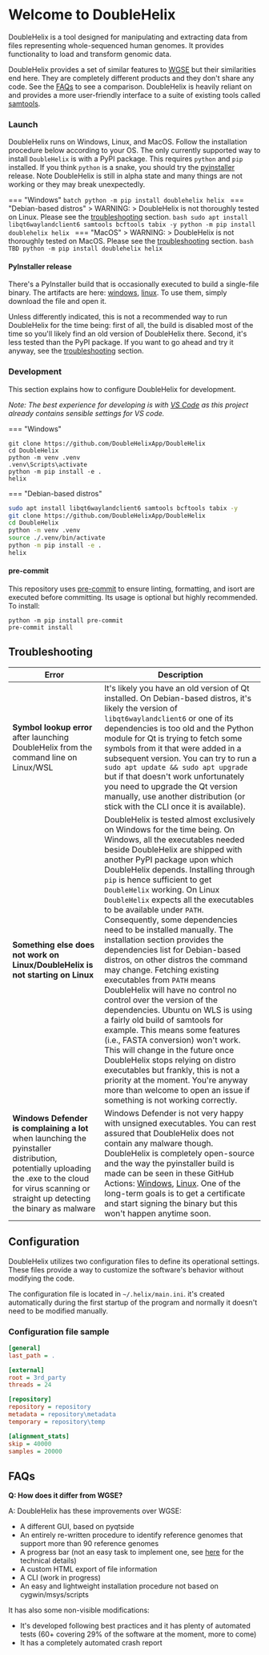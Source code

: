# Welcome to DoubleHelix

DoubleHelix is a tool designed for manipulating and extracting data from files representing whole-sequenced human genomes. It provides functionality to load and transform genomic data.

DoubleHelix provides a set of similar features to [WGSE](https://wgse.io) but their similarities end here. They are completely different products and they don't share any code. See the [FAQs](#faqs) to see a comparison. DoubleHelix is heavily reliant on and provides a more user-friendly interface to a suite of existing tools called [samtools](https://samtools.github.io/).

### Launch
DoubleHelix runs on Windows, Linux, and MacOS. Follow the installation procedure below according to your OS.
The only currently supported way to install `DoubleHelix` is with a PyPI package.
This requires `python` and `pip` installed. If you think `python` is a snake, you should try the [pyinstaller](#pyinstaller-release) release. Note DoubleHelix is still in alpha state and many things are not working or they may break unexpectedly.

=== "Windows"
    ```batch
    python -m pip install doublehelix
    helix
    ```
=== "Debian-based distros"
    > WARNING:
    > DoubleHelix is not thoroughly tested on Linux. Please see the [troubleshooting](#troubleshooting) section.
    ```bash
    sudo apt install libqt6waylandclient6 samtools bcftools tabix -y
    python -m pip install doublehelix
    helix
    ```
=== "MacOS"
    > WARNING:
    > DoubleHelix is not thoroughly tested on MacOS. Please see the [troubleshooting](#troubleshooting) section.
    ```bash
    TBD
    python -m pip install doublehelix
    helix
    ```

#### PyInstaller release
There's a PyInstaller build that is occasionally executed to build a single-file binary.
The artifacts are here: [windows](https://github.com/DoubleHelixApp/DoubleHelix/actions/workflows/python-pyinstaller-win.yml), [linux](https://github.com/DoubleHelixApp/DoubleHelix/actions/workflows/python-pyinstaller-linux.yml). To use them, simply download the file and open it.

Unless differently indicated, this is not a recommended way to run DoubleHelix for the time being: first of all, the build is disabled most of the time so you'll likely find an old version of DoubleHelix there. Second, it's less tested than the PyPI package. If you want to go ahead and try it anyway, see the [troubleshooting](#troubleshooting) section.

### Development
This section explains how to configure DoubleHelix for development.

_Note: The best experience for developing is with [VS Code](https://code.visualstudio.com/) as this project already contains sensible settings for VS code._

=== "Windows"
 ```batch
 git clone https://github.com/DoubleHelixApp/DoubleHelix
 cd DoubleHelix
 python -m venv .venv
 .venv\Scripts\activate
 python -m pip install -e .
 helix
 ```
=== "Debian-based distros"
 ```bash
 sudo apt install libqt6waylandclient6 samtools bcftools tabix -y
 git clone https://github.com/DoubleHelixApp/DoubleHelix
 cd DoubleHelix
 python -m venv .venv
 source ./.venv/bin/activate
 python -m pip install -e .
 helix
 ```

#### pre-commit
This repository uses [pre-commit](https://pre-commit.com/#intro) to ensure linting, formatting, and isort are executed before committing.
Its usage is optional but highly recommended. To install:
```
python -m pip install pre-commit
pre-commit install
```

## Troubleshooting

Error | Description
------|------------
**Symbol lookup error** after launching DoubleHelix from the command line on Linux/WSL| It's likely you have an old version of Qt installed. On Debian-based distros, it's likely the version of `libqt6waylandclient6` or one of its dependencies is too old and the Python module for Qt is trying to fetch some symbols from it that were added in a subsequent version. You can try to run a `sudo apt update && sudo apt upgrade` but if that doesn't work unfortunately you need to upgrade the Qt version manually, use another distribution (or stick with the CLI once it is available).
**Something else does not work on Linux/DoubleHelix is not starting on Linux**| DoubleHelix is tested almost exclusively on Windows for the time being. On Windows, all the executables needed beside DoubleHelix are shipped with another PyPI package upon which DoubleHelix depends. Installing through `pip` is hence sufficient to get `DoubleHelix` working. On Linux `DoubleHelix` expects all the executables to be available under `PATH`. Consequently, some dependencies need to be installed manually. The installation section provides the dependencies list for Debian-based distros, on other distros the command may change. Fetching existing executables from `PATH` means DoubleHelix will have no control no control over the version of the dependencies. Ubuntu on WLS is using a fairly old build of samtools for example. This means some features (i.e., FASTA conversion) won't work. This will change in the future once DoubleHelix stops relying on distro executables but frankly, this is not a priority at the moment. You're anyway more than welcome to open an issue if something is not working correctly.
**Windows Defender is complaining a lot** when launching the pyinstaller distribution, potentially uploading the .exe to the cloud for virus scanning or straight up detecting the binary as malware| Windows Defender is not very happy with unsigned executables. You can rest assured that DoubleHelix does not contain any malware though. DoubleHelix is completely open-source and the way the pyinstaller build is made can be seen in these GitHub Actions: [Windows](https://github.com/DoubleHelixApp/DoubleHelix/blob/main/.github/workflows/python-pyinstaller-win.yml), [Linux](https://github.com/DoubleHelixApp/DoubleHelix/blob/main/.github/workflows/python-pyinstaller-linux.yml). One of the long-term goals is to get a certificate and start signing the binary but this won't happen anytime soon.


## Configuration

DoubleHelix utilizes two configuration files to define its operational settings. These files provide a way to customize the software's behavior without modifying the code. 

The configuration file is located in `~/.helix/main.ini`. it's created automatically during the first startup of the program and normally it doesn't need to be modified manually.

### Configuration file sample

```ini
[general]
last_path = .

[external]
root = 3rd_party
threads = 24

[repository]
repository = repository
metadata = repository\metadata
temporary = repository\temp

[alignment_stats]
skip = 40000
samples = 20000
```

## FAQs

**Q: How does it differ from WGSE?**

A: DoubleHelix has these improvements over WGSE:

- A different GUI, based on pyqtside
- An entirely re-written procedure to identify reference genomes that support more than 90 reference genomes
- A progress bar (not an easy task to implement one, see [here](advanced-topics.md#progress-bar) for the technical details)
- A custom HTML export of file information
- A CLI (work in progress)
- An easy and lightweight installation procedure not based on cygwin/msys/scripts

It has also some non-visible modifications:

- It's developed following best practices and it has plenty of automated tests (60+ covering 29% of the software at the moment, more to come)
- It has a completely automated crash report